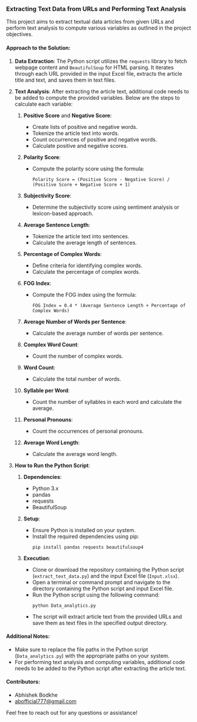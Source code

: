### Extracting Text Data from URLs and Performing Text Analysis

This project aims to extract textual data articles from given URLs and perform text analysis to compute various variables as outlined in the project objectives.

#### Approach to the Solution:

1. **Data Extraction**: The Python script utilizes the `requests` library to fetch webpage content and `BeautifulSoup` for HTML parsing. It iterates through each URL provided in the input Excel file, extracts the article title and text, and saves them in text files.

2. **Text Analysis**: After extracting the article text, additional code needs to be added to compute the provided variables. Below are the steps to calculate each variable:

   1. **Positive Score** and **Negative Score**:
      - Create lists of positive and negative words.
      - Tokenize the article text into words.
      - Count occurrences of positive and negative words.
      - Calculate positive and negative scores.

   2. **Polarity Score**:
      - Compute the polarity score using the formula:
        ```
        Polarity Score = (Positive Score - Negative Score) / (Positive Score + Negative Score + 1)
        ```

   3. **Subjectivity Score**:
      - Determine the subjectivity score using sentiment analysis or lexicon-based approach.

   4. **Average Sentence Length**:
      - Tokenize the article text into sentences.
      - Calculate the average length of sentences.

   5. **Percentage of Complex Words**:
      - Define criteria for identifying complex words.
      - Calculate the percentage of complex words.

   6. **FOG Index**:
      - Compute the FOG index using the formula:
        ```
        FOG Index = 0.4 * (Average Sentence Length + Percentage of Complex Words)
        ```

   7. **Average Number of Words per Sentence**:
      - Calculate the average number of words per sentence.

   8. **Complex Word Count**:
      - Count the number of complex words.

   9. **Word Count**:
      - Calculate the total number of words.

   10. **Syllable per Word**:
       - Count the number of syllables in each word and calculate the average.

   11. **Personal Pronouns**:
       - Count the occurrences of personal pronouns.

   12. **Average Word Length**:
       - Calculate the average word length.

3. **How to Run the Python Script**:
   
   1. **Dependencies**:
      - Python 3.x
      - pandas
      - requests
      - BeautifulSoup

   2. **Setup**:
      - Ensure Python is installed on your system.
      - Install the required dependencies using pip:
        ```
        pip install pandas requests beautifulsoup4
        ```

   3. **Execution**:
      - Clone or download the repository containing the Python script (`extract_text_data.py`) and the input Excel file (`Input.xlsx`).
      - Open a terminal or command prompt and navigate to the directory containing the Python script and input Excel file.
      - Run the Python script using the following command:
        ```
        python Data_analytics.py
        ```
      - The script will extract article text from the provided URLs and save them as text files in the specified output directory.

#### Additional Notes:

- Make sure to replace the file paths in the Python script (`Data_analytics.py`) with the appropriate paths on your system.
- For performing text analysis and computing variables, additional code needs to be added to the Python script after extracting the article text.

#### Contributors:

- Abhishek Bodkhe
- abofficial777@gmail.com

Feel free to reach out for any questions or assistance!
